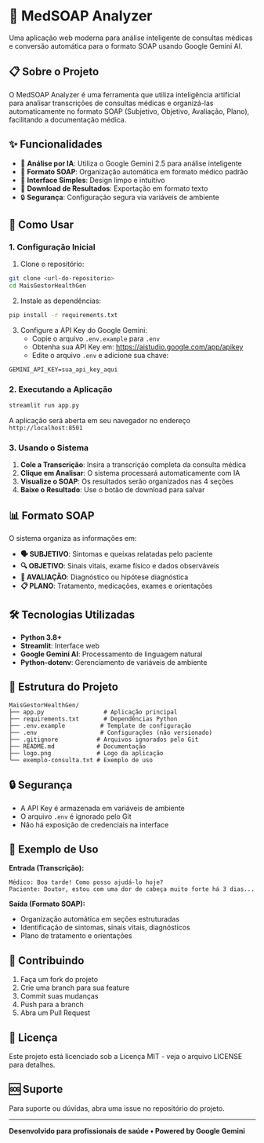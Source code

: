 # 🏥 MedSOAP Analyzer

Uma aplicação web moderna para análise inteligente de consultas médicas e conversão automática para o formato SOAP usando Google Gemini AI.

## 📋 Sobre o Projeto

O MedSOAP Analyzer é uma ferramenta que utiliza inteligência artificial para analisar transcrições de consultas médicas e organizá-las automaticamente no formato SOAP (Subjetivo, Objetivo, Avaliação, Plano), facilitando a documentação médica.

## ✨ Funcionalidades

- 🤖 **Análise por IA**: Utiliza o Google Gemini 2.5 para análise inteligente
- 📝 **Formato SOAP**: Organização automática em formato médico padrão
- 🎯 **Interface Simples**: Design limpo e intuitivo
- 💾 **Download de Resultados**: Exportação em formato texto
- 🔒 **Segurança**: Configuração segura via variáveis de ambiente

## 🚀 Como Usar

### 1. Configuração Inicial

1. Clone o repositório:
```bash
git clone <url-do-repositorio>
cd MaisGestorHealthGen
```

2. Instale as dependências:
```bash
pip install -r requirements.txt
```

3. Configure a API Key do Google Gemini:
   - Copie o arquivo `.env.example` para `.env`
   - Obtenha sua API Key em: https://aistudio.google.com/app/apikey
   - Edite o arquivo `.env` e adicione sua chave:
```
GEMINI_API_KEY=sua_api_key_aqui
```

### 2. Executando a Aplicação

```bash
streamlit run app.py
```

A aplicação será aberta em seu navegador no endereço `http://localhost:8501`

### 3. Usando o Sistema

1. **Cole a Transcrição**: Insira a transcrição completa da consulta médica
2. **Clique em Analisar**: O sistema processará automaticamente com IA
3. **Visualize o SOAP**: Os resultados serão organizados nas 4 seções
4. **Baixe o Resultado**: Use o botão de download para salvar

## 📊 Formato SOAP

O sistema organiza as informações em:

- **🗣️ SUBJETIVO**: Sintomas e queixas relatadas pelo paciente
- **🔍 OBJETIVO**: Sinais vitais, exame físico e dados observáveis  
- **🎯 AVALIAÇÃO**: Diagnóstico ou hipótese diagnóstica
- **📋 PLANO**: Tratamento, medicações, exames e orientações

## 🛠️ Tecnologias Utilizadas

- **Python 3.8+**
- **Streamlit**: Interface web
- **Google Gemini AI**: Processamento de linguagem natural
- **Python-dotenv**: Gerenciamento de variáveis de ambiente

## 📁 Estrutura do Projeto

```
MaisGestorHealthGen/
├── app.py                 # Aplicação principal
├── requirements.txt       # Dependências Python
├── .env.example          # Template de configuração
├── .env                  # Configurações (não versionado)
├── .gitignore           # Arquivos ignorados pelo Git
├── README.md            # Documentação
├── logo.png             # Logo da aplicação
└── exemplo-consulta.txt # Exemplo de uso
```

## 🔒 Segurança

- A API Key é armazenada em variáveis de ambiente
- O arquivo `.env` é ignorado pelo Git
- Não há exposição de credenciais na interface

## 🎯 Exemplo de Uso

**Entrada (Transcrição):**
```
Médico: Boa tarde! Como posso ajudá-lo hoje?
Paciente: Doutor, estou com uma dor de cabeça muito forte há 3 dias...
```

**Saída (Formato SOAP):**
- Organização automática em seções estruturadas
- Identificação de sintomas, sinais vitais, diagnósticos
- Plano de tratamento e orientações

## 🤝 Contribuindo

1. Faça um fork do projeto
2. Crie uma branch para sua feature
3. Commit suas mudanças
4. Push para a branch
5. Abra um Pull Request

## 📄 Licença

Este projeto está licenciado sob a Licença MIT - veja o arquivo LICENSE para detalhes.

## 🆘 Suporte

Para suporte ou dúvidas, abra uma issue no repositório do projeto.

---

**Desenvolvido para profissionais de saúde • Powered by Google Gemini**
